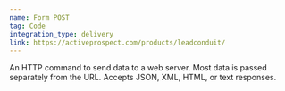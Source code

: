 ```yaml
---
name: Form POST
tag: Code
integration_type: delivery
link: https://activeprospect.com/products/leadconduit/
---
```

An HTTP command to send data to a web server. Most data is passed separately from the URL. Accepts JSON, XML, HTML, or text responses.

